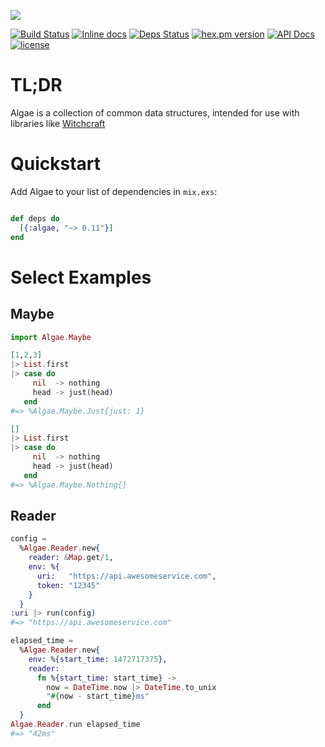 ![](https://github.com/robot-overlord/algae/blob/master/brand/logo.png?raw=true)

[![Build Status](https://travis-ci.org/expede/algae.svg?branch=master)](https://travis-ci.org/expede/algae) [![Inline docs](http://inch-ci.org/github/expede/algae.svg?branch=master)](http://inch-ci.org/github/expede/algae) [![Deps Status](https://beta.hexfaktor.org/badge/all/github/expede/algae.svg)](https://beta.hexfaktor.org/github/expede/algae) [![hex.pm version](https://img.shields.io/hexpm/v/algae.svg?style=flat)](https://hex.pm/packages/algae) [![API Docs](https://img.shields.io/badge/api-docs-yellow.svg?style=flat)](http://hexdocs.pm/algae/) [![license](https://img.shields.io/github/license/mashape/apistatus.svg?maxAge=2592000)](https://github.com/expede/algae/blob/master/LICENSE)

# TL;DR
Algae is a collection of common data structures, intended for use with libraries like [Witchcraft](https://hex.pm/packages/witchcraft)

# Quickstart
Add Algae to your list of dependencies in `mix.exs`:

```elixir

def deps do
  [{:algae, "~> 0.11"}]
end

```

# Select Examples

## Maybe

```elixir
import Algae.Maybe

[1,2,3]
|> List.first
|> case do
     nil  -> nothing
     head -> just(head)
   end
#=> %Algae.Maybe.Just{just: 1}

[]
|> List.first
|> case do
     nil  -> nothing
     head -> just(head)
   end
#=> %Algae.Maybe.Nothing{}
```

## Reader

```elixir
config =
  %Algae.Reader.new{
    reader: &Map.get/1,
    env: %{
      uri:   "https://api.awesomeservice.com",
      token: "12345"
    }
  }
:uri |> run(config)
#=> "https://api.awesomeservice.com"

elapsed_time =
  %Algae.Reader.new{
    env: %{start_time: 1472717375},
    reader:
      fn %{start_time: start_time} ->
        now = DateTime.now |> DateTime.to_unix
        "#{now - start_time}ms"
      end
  }
Algae.Reader.run elapsed_time
#=> "42ms"
```
